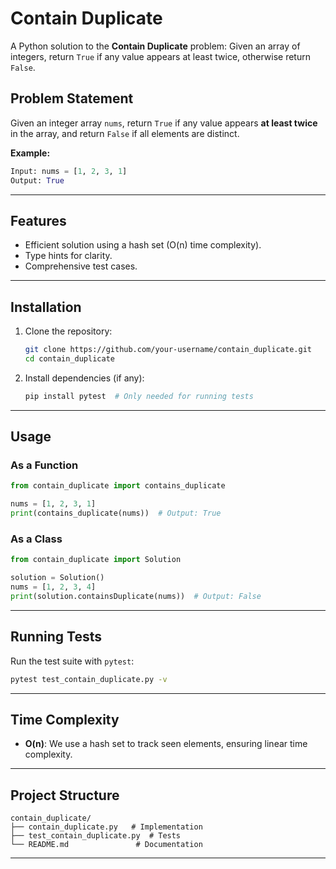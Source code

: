 
# Contain Duplicate

A Python solution to the **Contain Duplicate** problem: Given an array of integers, return `True` if any value appears at least twice, otherwise return `False`.

## **Problem Statement**
Given an integer array `nums`, return `True` if any value appears **at least twice** in the array, and return `False` if all elements are distinct.

**Example:**
```python
Input: nums = [1, 2, 3, 1]
Output: True
```

---

## **Features**
- Efficient solution using a hash set (O(n) time complexity).
- Type hints for clarity.
- Comprehensive test cases.

---

## **Installation**
1. Clone the repository:
   ```bash
   git clone https://github.com/your-username/contain_duplicate.git
   cd contain_duplicate
   ```

2. Install dependencies (if any):
   ```bash
   pip install pytest  # Only needed for running tests
   ```

---

## **Usage**
### **As a Function**
```python
from contain_duplicate import contains_duplicate

nums = [1, 2, 3, 1]
print(contains_duplicate(nums))  # Output: True
```

### **As a Class**
```python
from contain_duplicate import Solution

solution = Solution()
nums = [1, 2, 3, 4]
print(solution.containsDuplicate(nums))  # Output: False
```

---

## **Running Tests**
Run the test suite with `pytest`:
```bash
pytest test_contain_duplicate.py -v
```

---

## **Time Complexity**
- **O(n)**: We use a hash set to track seen elements, ensuring linear time complexity.

---

## **Project Structure**
```
contain_duplicate/
├── contain_duplicate.py   # Implementation
├── test_contain_duplicate.py  # Tests
└── README.md               # Documentation
```
---

